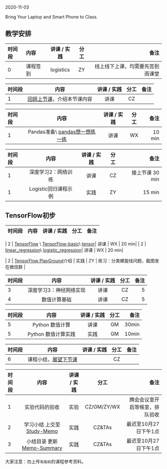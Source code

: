 2020-11-03

Bring Your Laptop  and Smart Phone to Class. 

## 教学安排

|时间段  |  内容    | 讲课 / 实践     |  分工  |  备注       |
| :----  |   :----   |   :----:    |    :----:    | ---: |
|   0   |  课程签到     |  logistics   |     ZY     |   线上线下上课，均需要先签到雨课堂     |

|时间段 |  内容    | 讲课 / 实践     |  分工  |  备注       |
| :--- |   :-------:    |   :----:    |    :----:    | ---: |
|   1  |  [回顾上节课](../WW7/WW7-Plan.md)，介绍本节课内容     |  讲课    |     CZ     |      |


| 时间段 |           内容            | 讲课 / 实践 | 分工  | 备注 |
| :----- | :---------------: | :---------: | :----: | ---: |
|    1   |  Pandas准备\ [pandas想一想练一练](../../../Computing/Algorithm/pandas课上练习.ipynb)  |    讲课     |  WX  |  10 min   |


| 时间段 |           内容            | 讲课 / 实践 | 分工  | 备注 |
| :----- | :---------------------: | :---------: | :---: | ---: |
|    1   | 深度学习2：网络训练   |    讲课     |  CZ   |  接上节课 30 min   |
|    1   | Logistic回归课程示例   |   实践     |  ZY   |  15 min   |


## TensorFlow初步

| 时间段 |           内容            | 讲课 / 实践 | 分工  | 备注 |
| :----- | :-------------------------: | :---------: | :---: | ---: |

|    2   | [TensorFlow](http://tensorflow.google.cn) \ [TensorFlow-basic](2tensorflow-basic.pdf)\ [tensor](../../../Computing/Algorithm/TensorFlow2/learnTensorFlow2/notebooks/1_Introduction/basic_operations.ipynb)\|    讲课     |  WX   |   20 min|
|    2   |  [linear_regression](../../../Computing/Algorithm/TensorFlow2/learnTensorFlow2/notebooks/2_BasicModels/linear_regression.ipynb)\ [logistic_regression](../../../Computing/Algorithm/TensorFlow2/learnTensorFlow2/notebooks/2_BasicModels/logistic_regression.ipynb)|    讲课     |  WX   |   20 min|

|    2   | [TensorFlow PlayGround](https://playground.tensorflow.org/)介绍  |  实践   |  ZY  |  练习：分类螺旋线问题，截图发在微信群   |


| 时间段 |      内容        | 讲课 / 实践 | 分工  | 备注 |
| :----- | :---------------------: | :---------: | :---: | ---: |
|    3   | 深度学习3：神经网络实现   |    讲课     |  CZ   |   5   |
|    4   | 数值计算基础   |    讲课     |  CZ   |    5  |


| 时间段 |       内容         | 讲课 / 实践 | 分工  | 备注 |
| :----- | :----------------: | :---------: | :---: | ---: |
|    5   | Python 数值计算   |    讲课     |  GM   |  30min    |
|    5   | Python 数值计算实践   |    实践     |  GM   |   10min   |


|时间段  |  内容    | 讲课 / 实践  |  分工  |  备注       |
| :---  |  :------:  | :----:  |    :----:    | ---: |
|   6  |  课程小结，[展望下节课](../WW9/WW9-Plan.md)       |     |  CZ |   |


|时间段     |  内容    | 讲课 / 实践     |  分工  | 备注       |
| :---      |   :-------:    |   :----:    |    :----:    |       ---: |
|   1      | 实验代码的验收     |  实验   |     CZ/GM/ZY/WX     |    腾会会议室开启等候室，排队验收     |
|   2      | 学习小结 上交至[Study-Memo](../../Memos/Study-Memo)    |  实践    |     CZ&TAs     |   最迟至10月27日下午1点      |
|   3      | 小结目录 更新 [Memo-Summary](../../Memos/Memo-Summary)  |  实践    |     CZ&TAs     |   最迟至10月27日下午1点      |

大家注意：勿上传``有版权``的课程参考资料。
